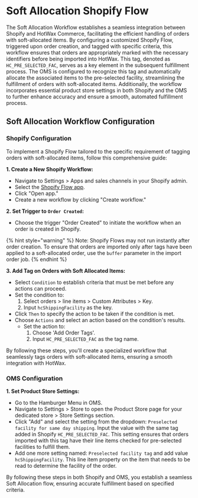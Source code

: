 # Soft Allocation Shopify Flow

The Soft Allocation Workflow establishes a seamless integration between Shopify and HotWax Commerce, facilitating the efficient handling of orders with soft-allocated items. By configuring a customized Shopify Flow, triggered upon order creation, and tagged with specific criteria, this workflow ensures that orders are appropriately marked with the necessary identifiers before being imported into HotWax. This tag, denoted as `HC_PRE_SELECTED_FAC`, serves as a key element in the subsequent fulfillment process. The OMS is configured to recognize this tag and automatically allocate the associated items to the pre-selected facility, streamlining the fulfillment of orders with soft-allocated items. Additionally, the workflow incorporates essential product store settings in both Shopify and the OMS to further enhance accuracy and ensure a smooth, automated fulfillment process. 

## Soft Allocation Workflow Configuration

### Shopify Configuration

To implement a Shopify Flow tailored to the specific requirement of tagging orders with soft-allocated items, follow this comprehensive guide:

**1. Create a New Shopify Workflow:**
   - Navigate to Settings > Apps and sales channels in your Shopify admin.
   - Select the [Shopify Flow app](https://shopify-2.wistia.com/medias/kmsfxapyq5).
   - Click "Open app."
   - Create a new workflow by clicking "Create workflow."

**2. Set Trigger to `Order Created`:**
   - Choose the trigger "Order Created" to initiate the workflow when an order is created in Shopify. 

   {% hint style="warning" %}
   Note: Shopify Flows may not run instantly after order creation. To ensure that orders are imported only after tags have been applied to a soft-allocated order, use the `buffer` parameter in the import order job.
   {% endhint %}

**3. Add Tag on Orders with Soft Allocated Items:**
   - Select `Condition` to establish criteria that must be met before any actions can proceed.
   - Set the condition to:
      1. Select orders > line items > Custom Attributes > Key.
      2. Input `hcShippingFacility` as the key.
   - Click `Then` to specify the action to be taken if the condition is met.
   - Choose `Actions` and select an action based on the condition's results.
      - Set the action to:
         1. Choose 'Add Order Tags'.
         2. Input `HC_PRE_SELECTED_FAC` as the tag name.

By following these steps, you'll create a specialized workflow that seamlessly tags orders with soft-allocated items, ensuring a smooth integration with HotWax.

### OMS Configuration

**1. Set Product Store Settings:**
   - Go to the Hamburger Menu in OMS.
   - Navigate to Settings > Store to open the Product Store page for your dedicated store > Store Settings section.
   - Click "Add" and select the setting from the dropdown: `Preselected facility for same day shipping`. Input the value with the same tag added in Shopify `HC_PRE_SELECTED_FAC`. This setting ensures that orders imported with this tag have their line items checked for pre-selected facilities to fulfill them.
   - Add one more setting named: `Preselected facility tag` and add value `hcShippingFacility`. This line item property on the item that needs to be read to determine the facility of the order.

By following these steps in both Shopify and OMS, you establish a seamless Soft Allocation flow, ensuring accurate fulfillment based on specified criteria.
